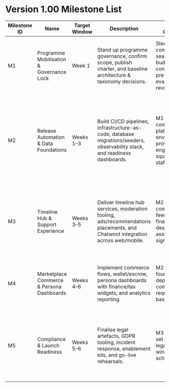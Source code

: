 # Version 1.00 Milestone List

| Milestone ID | Name | Target Window | Description | Entry Criteria | Exit Criteria |
| --- | --- | --- | --- | --- | --- |
| M1 | Programme Mobilisation & Governance Lock | Week 1 | Stand up programme governance, confirm scope, publish charter, and baseline architecture & taxonomy decisions. | Steering committee seated, budget confirmed, pre-update evaluations reviewed. | Update plan approved, backlog groomed, risk register initiated, and communications cadences active. |
| M2 | Release Automation & Data Foundations | Weeks 1–3 | Build CI/CD pipelines, infrastructure-as-code, database migrations/seeders, observability stack, and readiness dashboards. | M1 complete, platform environments provisioned, engineering squads staffed. | Pipelines green, automated migrations + seed verification passing, CodeDeploy blue/green rehearsal signed off, observability dashboards live, rollback drills recorded. |
| M3 | Timeline Hub & Support Experience | Weeks 3–5 | Deliver timeline hub services, moderation tooling, ads/recommendations placements, and Chatwoot integration across web/mobile. | M2 complete, feed schema finalised, design assets signed off. | Feature flags validated, moderation workflows documented, Chatwoot integration tested end-to-end, accessibility report signed. |
| M4 | Marketplace Commerce & Persona Dashboards | Weeks 4–6 | Implement commerce flows, wallet/escrow, persona dashboards with finance/tax widgets, and analytics reporting. | M2 data foundations deployed, compliance requirements baselined. | Checkout + escrow QA passed, dashboards live with analytics, finance/legal sign-off obtained. |
| M5 | Compliance & Launch Readiness | Weeks 5–6 | Finalise legal artefacts, GDPR tooling, incident response, enablement kits, and go-live rehearsals. | M3 feature set complete, legal review window scheduled. | Legal documents published, DSAR tooling operational, runbooks approved, go-live rehearsal signed off, end-of-update report drafted. |
